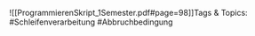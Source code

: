 
![[ProgrammierenSkript_1Semester.pdf#page=98]]Tags & Topics:
   #Schleifenverarbeitung
   #Abbruchbedingung